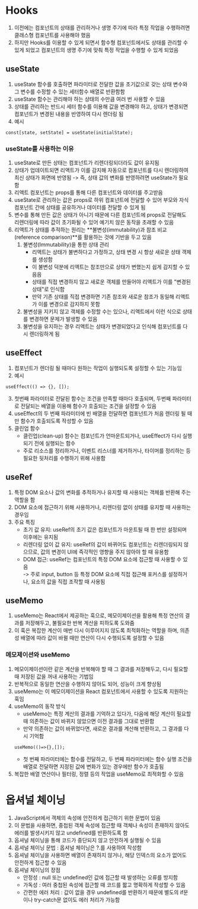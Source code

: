# Hooks

1. 이전에는 컴포넌트의 상태를 관리하거나 생명 주기에 따라 특정 작업을 수행하려면 클래스형 컴포넌트를 사용해야 했음
2. 하지만 Hooks를 이용할 수 있게 되면서 함수형 컴포넌트에서도 상태를 관리할 수 있게 되었고 컴포넌트의 생명 주기에 맞춰 특정 작업을 수행할 수 있게 되었음

## useState

1. useState 함수를 호출하면 파라미터로 전달한 값을 초기값으로 갖는 상태 변수와 그 변수를 수정할 수 있는 세터함수 배열로 반환함함
2. useState 함수는 관리해야 하는 상태의 수만큼 여러 번 사용할 수 있음
3. 상태를 관리하는 반드시 세터 함수를 이용해 값을 변경해야 하고, 상태가 변경되면 컴포넌트가 변경된 내용을 반영하여 다시 렌더링 됨
4. 예시
```JS
const[state, setState] = useState(initialState);
```

### useState를 사용하는 이유

1. useState로 만든 상태는 컴포넌트가 리렌더링되더라도 값이 유지됨
2. 상태가 업데이트되면 리액트가 이를 감지해 자동으로 컴포넌트를 다시 렌더링하여 최신 상태가 화면에 반영됨 -> 즉, 상태 값의 변화를 반영하려면 useState가 필요함
3. 리액트 컴포넌트는 props를 통해 다른 컴포넌트와 데이터를 주고받음
4. useState로 관리하는 값은 props로 하위 컴포넌트에 전달할 수 있어 부모와 자식 컴포넌트 간에 상태를 공유하거나 데이터를 전달할 수 있게 됨
5. 변수를 통해 만든 값은 상태가 아니기 때문에 다른 컴포넌트에 props로 전달해도 리렌더링에 따라 값이 초기화될 수 있어 예기치 않은 동작을 초래할 수 있음
6. 리액트가 상태를 추적하는 원리는 **불변성(immutability)과 참조 비교(reference comparison)**를 활용하는 것에 기반을 두고 있음
    1. 불변성(Immutability)을 통한 상태 관리
        - 리액트는 상태가 불변하다고 가정하고, 상태 변경 시 항상 새로운 상태 객체를 생성함
        - 이 불변성 덕분에 리액트는 참조만으로 상태가 변했는지 쉽게 감지할 수 있음음
        - 상태를 직접 변경하지 않고 새로운 객체를 만들어야 리액트가 이를 "변경된 상태"로 인식함
        - 만약 기존 상태를 직접 변경하면 기존 참조와 새로운 참조가 동일해 리액트가 이를 변경으로 감지하지 못함
    2. 불변성을 지키지 않고 객체를 수정할 수는 있으나, 리액트에서 이런 식으로 상태를 변경하면 문제가 발생할 수 있음
    3. 불변성을 유지하는 경우 리액트는 상태가 변경되었다고 인식해 컴포넌트를 다시 렌더링하게 됨

## useEffect

1. 컴포넌트가 렌더링 될 때마다 원하는 작업이 실행되도록 설정할 수 있는 기능임
2. 예시
```JS
useEffect(() => {}, []);
```
3. 첫번째 파라미터로 전달된 함수는 조건을 만족할 때마다 호출되며, 두번째 파라미터로 전달되는 배열을 이용해 함수가 호출되는 조건을 설정할 수 있음
4. useEffect의 두 번째 파라미터에 빈 배열을 전달하면 컴포넌트가 처음 렌더링 될 때만 함수가 호출되도록 작성할 수 있음
5. 클린업 함수
    - 클린업(clean-up) 함수는 컴포넌트가 언마운트되거나, useEffect가 다시 실행되기 전에 실행되는 함수
    - 주로 리소스를 정리하거나, 이벤트 리스너를 제거하거나, 타이머를 정리하는 등 필요한 뒷처리를 수행하기 위해 사용함

## useRef

1. 특정 DOM 요소나 값의 변화를 추적하거나 유지할 때 사용되는 객체를 반환해 주는 역할을 함
2. DOM 요소에 접근하기 위해 사용하거나, 리렌더링 없이 상태를 유지할 때 사용하는 경우임
3. 주요 특징
    - 초기 값 유지: useRef의 초기 값은 컴포넌트가 마운트될 때 한 번만 설정되며 이후에는 유지됨
    - 리렌더링 없이 값 유지: useRef의 값이 바뀌어도 컴포넌트는 리렌더링되지 않으므로, 값의 변경이 UI에 즉각적인 영향을 주지 않아야 할 때 유용함
    - DOM 접근: useRef는 컴포넌트의 특정 DOM 요소에 접근할 때 사용할 수 있음
    <br>-> 주로 input, button 등 특정 DOM 요소에 직접 접근해 포커스를 설정하거나, 요소의 값을 직접 조작할 때 사용됨

## useMemo

1. useMemo는 React에서 제공하는 훅으로, 메모이제이션을 활용해 특정 연산의 결과를 저장해두고, 불필요한 반복 계산을 피하도록 도와줌
2. 이 훅은 복잡한 계산이 매번 다시 이루어지지 않도록 최적화하는 역할을 하며, 의존성 배열에 따라 값이 바뀔 때만 연산이 다시 수행되도록 설정할 수 있음

### 메모제이션와 useMemo

1. 메모이제이션이란 같은 계산을 반복해야 할 때 그 결과를 저장해두고, 다시 필요할 때 저장된 값을 꺼내 사용하는 기법임
2. 반복적으로 동일한 연산을 수행하지 않아도 되어, 성능이 크게 향상됨
3. useMemo는 이 메모이제이션을 React 컴포넌트에서 사용할 수 있도록 지원하는 훅임
4. useMemo의 동작 방식
    - useMemo는 특정 계산의 결과를 기억하고 있다가, 다음에 해당 계산이 필요할 때 의존하는 값이 바뀌지 않았으면 이전 결과를 그대로 반환함
    - 만약 의존하는 값이 바뀌었다면, 새로운 결과를 계산해 반환하고, 그 결과를 다시 기억함
    ```JS
    useMemo(()=>{},[]);
    ```
    - 첫 번째 파라미터에는 함수를 전달하고, 두 번째 파라미터에는 함수 실행 조건을 배열로 전달하면 지정된 값에 변화가 있는 경우에만 함수가 호출됨
5. 복잡한 배열 연산이나 필터링, 정렬 등의 작업을 useMemo로 최적화할 수 있음

# 옵셔널 체이닝

1. JavaScript에서 객체의 속성에 안전하게 접근하기 위한 문법이 있음
2. 이 문법을 사용하면, 중첩된 객체 속성에 접근할 때 객체나 속성이 존재하지 않아도 에러를 발생시키지 않고 undefined를 반환하도록 함
3. 옵셔널 체이닝을 통해 코드가 중단되지 않고 안전하게 실행될 수 있음
4. 옵셔널 체이닝 문법 :  옵셔널 체이닝은 ?.를 사용하여 작성함
5. 옵셔널 체이닝을 사용하면 배열이 존재하지 않거나, 해당 인덱스의 요소가 없어도 안전하게 접근할 수 있음
6. 옵셔널 체이닝의 장점
    - 안정성 : null 또는 undefined인 값에 접근할 때 발생하는 오류를 방지함
    - 가독성 : 여러 중첩된 속성에 접근할 때 코드를 짧고 명확하게 작성할 수 있음
    - 간편한 에러 처리 : 값이 없을 경우 undefined를 반환하기 때문에 별도의 if문이나 try-catch문 없이도 에러 처리가 가능함
